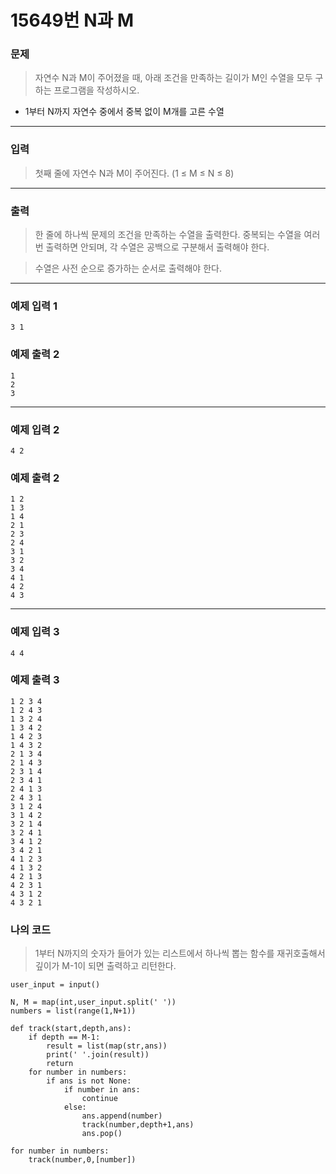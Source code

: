 # 15649번 N과 M
### 문제
> 자연수 N과 M이 주어졌을 때, 아래 조건을 만족하는 길이가 M인 수열을 모두 구하는 프로그램을 작성하시오.

- 1부터 N까지 자연수 중에서 중복 없이 M개를 고른 수열
---
### 입력
> 첫째 줄에 자연수 N과 M이 주어진다. (1 ≤ M ≤ N ≤ 8)
---
### 출력
> 한 줄에 하나씩 문제의 조건을 만족하는 수열을 출력한다. 중복되는 수열을 여러 번 출력하면 안되며, 각 수열은 공백으로 구분해서 출력해야 한다.

> 수열은 사전 순으로 증가하는 순서로 출력해야 한다.
---
### 예제 입력 1
```
3 1
```
### 예제 출력 2
```
1
2
3
```
---
### 예제 입력 2
```
4 2
```
### 예제 출력 2
```
1 2
1 3
1 4
2 1
2 3
2 4
3 1
3 2
3 4
4 1
4 2
4 3
```
---
### 예제 입력 3
```
4 4
```
### 예제 출력 3
```
1 2 3 4
1 2 4 3
1 3 2 4
1 3 4 2
1 4 2 3
1 4 3 2
2 1 3 4
2 1 4 3
2 3 1 4
2 3 4 1
2 4 1 3
2 4 3 1
3 1 2 4
3 1 4 2
3 2 1 4
3 2 4 1
3 4 1 2
3 4 2 1
4 1 2 3
4 1 3 2
4 2 1 3
4 2 3 1
4 3 1 2
4 3 2 1
```
### 나의 코드 
> 1부터 N까지의 숫자가 들어가 있는 리스트에서 하나씩 뽑는 함수를 재귀호출해서 깊이가 M-1이 되면 출력하고 리턴한다.
```
user_input = input()

N, M = map(int,user_input.split(' '))
numbers = list(range(1,N+1))

def track(start,depth,ans):
    if depth == M-1:
        result = list(map(str,ans))
        print(' '.join(result))
        return
    for number in numbers:
        if ans is not None:
            if number in ans:
                continue
            else:
                ans.append(number)
                track(number,depth+1,ans)
                ans.pop()

for number in numbers:
    track(number,0,[number])
```


